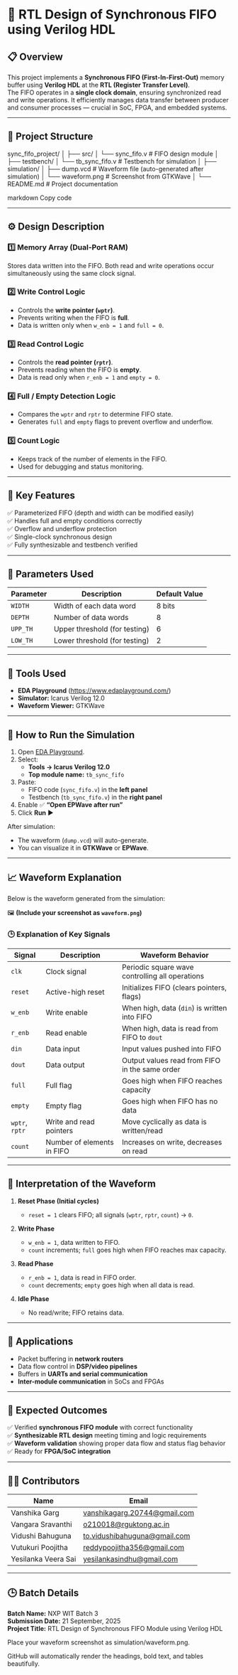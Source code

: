 # 🧠 RTL Design of Synchronous FIFO using Verilog HDL

## 📋 Overview
This project implements a **Synchronous FIFO (First-In-First-Out)** memory buffer using **Verilog HDL** at the **RTL (Register Transfer Level)**.  
The FIFO operates in a **single clock domain**, ensuring synchronized read and write operations. It efficiently manages data transfer between producer and consumer processes — crucial in SoC, FPGA, and embedded systems.

---

## 🧩 Project Structure

sync_fifo_project/
│
├── src/
│ └── sync_fifo.v # FIFO design module
│
├── testbench/
│ └── tb_sync_fifo.v # Testbench for simulation
│
├── simulation/
│ ├── dump.vcd # Waveform file (auto-generated after simulation)
│ └── waveform.png # Screenshot from GTKWave
│
└── README.md # Project documentation

markdown
Copy code

---

## ⚙️ Design Description

### 1️⃣ Memory Array (Dual-Port RAM)
Stores data written into the FIFO. Both read and write operations occur simultaneously using the same clock signal.

### 2️⃣ Write Control Logic
- Controls the **write pointer (`wptr`)**.  
- Prevents writing when the FIFO is **full**.  
- Data is written only when `w_enb = 1` and `full = 0`.

### 3️⃣ Read Control Logic
- Controls the **read pointer (`rptr`)**.  
- Prevents reading when the FIFO is **empty**.  
- Data is read only when `r_enb = 1` and `empty = 0`.

### 4️⃣ Full / Empty Detection Logic
- Compares the `wptr` and `rptr` to determine FIFO state.
- Generates `full` and `empty` flags to prevent overflow and underflow.

### 5️⃣ Count Logic
- Keeps track of the number of elements in the FIFO.
- Used for debugging and status monitoring.

---

## 🧾 Key Features

✅ Parameterized FIFO (depth and width can be modified easily)  
✅ Handles full and empty conditions correctly  
✅ Overflow and underflow protection  
✅ Single-clock synchronous design  
✅ Fully synthesizable and testbench verified  

---

## 🧮 Parameters Used

| **Parameter** | **Description** | **Default Value** |
|----------------|-----------------|------------------|
| `WIDTH` | Width of each data word | 8 bits |
| `DEPTH` | Number of data words | 8 |
| `UPP_TH` | Upper threshold (for testing) | 6 |
| `LOW_TH` | Lower threshold (for testing) | 2 |

---

## 🧰 Tools Used

- **EDA Playground** (https://www.edaplayground.com/)  
- **Simulator:** Icarus Verilog 12.0  
- **Waveform Viewer:** GTKWave  

---

## 🚀 How to Run the Simulation

1. Open [EDA Playground](https://www.edaplayground.com/).  
2. Select:
   - **Tools → Icarus Verilog 12.0**
   - **Top module name:** `tb_sync_fifo`
3. Paste:
   - FIFO code (`sync_fifo.v`) in the **left panel**
   - Testbench (`tb_sync_fifo.v`) in the **right panel**
4. Enable ✅ **“Open EPWave after run”**
5. Click **Run** ▶️

After simulation:
- The waveform (`dump.vcd`) will auto-generate.
- You can visualize it in **GTKWave** or **EPWave**.

---

## 📈 Waveform Explanation

Below is the waveform generated from the simulation:

🖼 **(Include your screenshot as `waveform.png`)**

### 🕒 Explanation of Key Signals

| **Signal** | **Description** | **Waveform Behavior** |
|-------------|------------------|------------------------|
| `clk` | Clock signal | Periodic square wave controlling all operations |
| `reset` | Active-high reset | Initializes FIFO (clears pointers, flags) |
| `w_enb` | Write enable | When high, data (`din`) is written into FIFO |
| `r_enb` | Read enable | When high, data is read from FIFO to `dout` |
| `din` | Data input | Input values pushed into FIFO |
| `dout` | Data output | Output values read from FIFO in the same order |
| `full` | Full flag | Goes high when FIFO reaches capacity |
| `empty` | Empty flag | Goes high when FIFO has no data |
| `wptr`, `rptr` | Write and read pointers | Move cyclically as data is written/read |
| `count` | Number of elements in FIFO | Increases on write, decreases on read |

---

## 🧠 Interpretation of the Waveform

1. **Reset Phase (Initial cycles)**  
   - `reset = 1` clears FIFO; all signals (`wptr`, `rptr`, `count`) → `0`.

2. **Write Phase**  
   - `w_enb = 1`, data written to FIFO.  
   - `count` increments; `full` goes high when FIFO reaches max capacity.

3. **Read Phase**  
   - `r_enb = 1`, data is read in FIFO order.  
   - `count` decrements; `empty` goes high when all data is read.

4. **Idle Phase**  
   - No read/write; FIFO retains data.

---

## 🧩 Applications

- Packet buffering in **network routers**
- Data flow control in **DSP/video pipelines**
- Buffers in **UARTs and serial communication**
- **Inter-module communication** in SoCs and FPGAs

---

## 🧾 Expected Outcomes

✅ Verified **synchronous FIFO module** with correct functionality  
✅ **Synthesizable RTL design** meeting timing and logic requirements  
✅ **Waveform validation** showing proper data flow and status flag behavior  
✅ Ready for **FPGA/SoC integration**

---

## 👩‍💻 Contributors

| **Name** | **Email** |
|-----------|-----------|
| Vanshika Garg | vanshikagarg.20744@gmail.com |
| Vangara Sravanthi | o210018@rguktong.ac.in |
| Vidushi Bahuguna | to.vidushibahuguna@gmail.com |
| Vutukuri Poojitha | reddypoojitha356@gmail.com |
| Yesilanka Veera Sai | yesilankasindhu@gmail.com |

---

## 🕒 Batch Details

**Batch Name:** NXP WIT Batch 3  
**Submission Date:** 21 September, 2025  
**Project Title:** RTL Design of Synchronous FIFO Module using Verilog HDL


Place your waveform screenshot as simulation/waveform.png.

GitHub will automatically render the headings, bold text, and tables beautifully.
